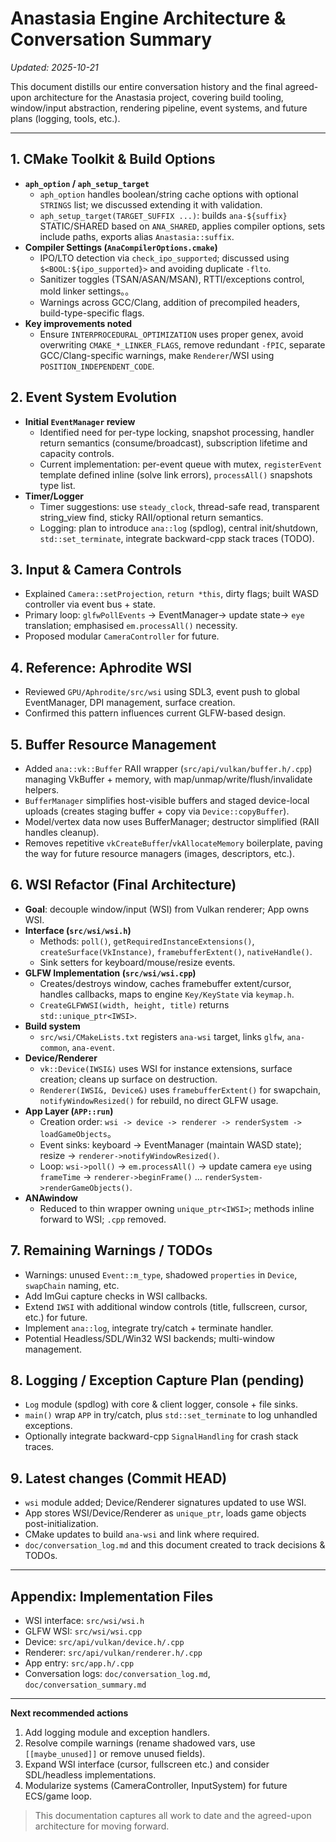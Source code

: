 # Anastasia Engine Architecture & Conversation Summary

_Updated: 2025-10-21_

This document distills our entire conversation history and the final agreed-upon architecture for the Anastasia project, covering build tooling, window/input abstraction, rendering pipeline, event systems, and future plans (logging, tools, etc.).

---

## 1. CMake Toolkit & Build Options
- **`aph_option` / `aph_setup_target`**
  - `aph_option` handles boolean/string cache options with optional `STRINGS` list; we discussed extending it with validation.
  - `aph_setup_target(TARGET_SUFFIX ...)`: builds `ana-${suffix}` STATIC/SHARED based on `ANA_SHARED`, applies compiler options, sets include paths, exports alias `Anastasia::suffix`.
- **Compiler Settings (`AnaCompilerOptions.cmake`)**
  - IPO/LTO detection via `check_ipo_supported`; discussed using `$<BOOL:${ipo_supported}>` and avoiding duplicate `-flto`.
  - Sanitizer toggles (TSAN/ASAN/MSAN), RTTI/exceptions control, mold linker settings。。
  - Warnings across GCC/Clang, addition of precompiled headers, build-type-specific flags.
- **Key improvements noted**
  - Ensure `INTERPROCEDURAL_OPTIMIZATION` uses proper genex, avoid overwriting `CMAKE_*_LINKER_FLAGS`, remove redundant `-fPIC`, separate GCC/Clang-specific warnings, make `Renderer`/WSI using `POSITION_INDEPENDENT_CODE`.

## 2. Event System Evolution
- **Initial `EventManager` review**
  - Identified need for per-type locking, snapshot processing, handler return semantics (consume/broadcast), subscription lifetime and capacity controls.
  - Current implementation: per-event queue with mutex, `registerEvent` template defined inline (solve link errors), `processAll()` snapshots type list.
- **Timer/Logger**
  - Timer suggestions: use `steady_clock`, thread-safe read, transparent string_view find, sticky RAII/optional return semantics.
  - Logging: plan to introduce `ana::log` (spdlog), central init/shutdown, `std::set_terminate`, integrate backward-cpp stack traces (TODO).

## 3. Input & Camera Controls
- Explained `Camera::setProjection`, `return *this`, dirty flags; built WASD controller via event bus + state.
- Primary loop: `glfwPollEvents` → EventManager→ update state→ `eye` translation; emphasised `em.processAll()` necessity.
- Proposed modular `CameraController` for future.

## 4. Reference: Aphrodite WSI
- Reviewed `GPU/Aphrodite/src/wsi` using SDL3, event push to global EventManager, DPI management, surface creation.
- Confirmed this pattern influences current GLFW-based design.

## 5. Buffer Resource Management
- Added `ana::vk::Buffer` RAII wrapper (`src/api/vulkan/buffer.h/.cpp`) managing VkBuffer + memory, with map/unmap/write/flush/invalidate helpers.
- `BufferManager` simplifies host-visible buffers and staged device-local uploads (creates staging buffer + copy via `Device::copyBuffer`).
- Model/vertex data now uses BufferManager; destructor simplified (RAII handles cleanup).
- Removes repetitive `vkCreateBuffer`/`vkAllocateMemory` boilerplate, paving the way for future resource managers (images, descriptors, etc.).

## 6. WSI Refactor (Final Architecture)
- **Goal**: decouple window/input (WSI) from Vulkan renderer; App owns WSI.
- **Interface (`src/wsi/wsi.h`)**
  - Methods: `poll()`, `getRequiredInstanceExtensions()`, `createSurface(VkInstance)`, `framebufferExtent()`, `nativeHandle()`.
  - Sink setters for keyboard/mouse/resize events.
- **GLFW Implementation (`src/wsi/wsi.cpp`)**
  - Creates/destroys window, caches framebuffer extent/cursor, handles callbacks, maps to engine `Key/KeyState` via `keymap.h`.
  - `CreateGLFWWSI(width, height, title)` returns `std::unique_ptr<IWSI>`.
- **Build system**
  - `src/wsi/CMakeLists.txt` registers `ana-wsi` target, links `glfw`, `ana-common`, `ana-event`.
- **Device/Renderer**
  - `vk::Device(IWSI&)` uses WSI for instance extensions, surface creation; cleans up surface on destruction.
  - `Renderer(IWSI&, Device&)` uses `framebufferExtent()` for swapchain, `notifyWindowResized()` for rebuild, no direct GLFW usage.
- **App Layer (`APP::run`)**
  - Creation order: `wsi -> device -> renderer -> renderSystem -> loadGameObjects`。
  - Event sinks: keyboard -> EventManager (maintain WASD state); resize -> `renderer->notifyWindowResized()`.
  - Loop: `wsi->poll()` → `em.processAll()` → update camera `eye` using `frameTime` → `renderer->beginFrame()` … `renderSystem->renderGameObjects()`.
- **ANAwindow**
  - Reduced to thin wrapper owning `unique_ptr<IWSI>`; methods inline forward to WSI; `.cpp` removed.

## 7. Remaining Warnings / TODOs
- Warnings: unused `Event::m_type`, shadowed `properties` in `Device`, `swapChain` naming, etc.
- Add ImGui capture checks in WSI callbacks.
- Extend `IWSI` with additional window controls (title, fullscreen, cursor, etc.) for future.
- Implement `ana::log`, integrate try/catch + terminate handler.
- Potential Headless/SDL/Win32 WSI backends; multi-window management.

## 8. Logging / Exception Capture Plan (pending)
- `Log` module (spdlog) with core & client logger, console + file sinks.
- `main()` wrap `APP` in try/catch, plus `std::set_terminate` to log unhandled exceptions.
- Optionally integrate backward-cpp `SignalHandling` for crash stack traces.

## 9. Latest changes (Commit HEAD)
- `wsi` module added; Device/Renderer signatures updated to use WSI.
- App stores WSI/Device/Renderer as `unique_ptr`, loads game objects post-initialization.
- CMake updates to build `ana-wsi` and link where required.
- `doc/conversation_log.md` and this document created to track decisions & TODOs.

---

## Appendix: Implementation Files
- WSI interface: `src/wsi/wsi.h`
- GLFW WSI: `src/wsi/wsi.cpp`
- Device: `src/api/vulkan/device.h/.cpp`
- Renderer: `src/api/vulkan/renderer.h/.cpp`
- App entry: `src/app.h/.cpp`
- Conversation logs: `doc/conversation_log.md`, `doc/conversation_summary.md`

---
**Next recommended actions**
1. Add logging module and exception handlers.
2. Resolve compile warnings (rename shadowed vars, use `[[maybe_unused]]` or remove unused fields).
3. Expand WSI interface (cursor, fullscreen etc.) and consider SDL/headless implementations.
4. Modularize systems (CameraController, InputSystem) for future ECS/game loop.

> This documentation captures all work to date and the agreed-upon architecture for moving forward.
